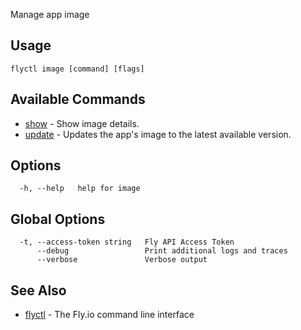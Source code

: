 Manage app image


## Usage
~~~
flyctl image [command] [flags]
~~~

## Available Commands
* [show](/docs/flyctl/image-show/)	 - Show image details.
* [update](/docs/flyctl/image-update/)	 - Updates the app's image to the latest available version.

## Options

~~~
  -h, --help   help for image
~~~

## Global Options

~~~
  -t, --access-token string   Fly API Access Token
      --debug                 Print additional logs and traces
      --verbose               Verbose output
~~~

## See Also

* [flyctl](/docs/flyctl/help/)	 - The Fly.io command line interface

